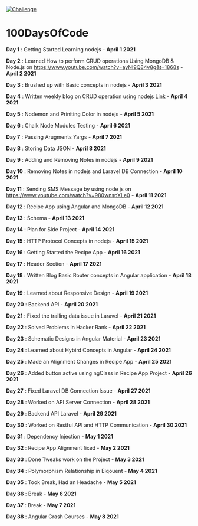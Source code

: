 <a href="http://100daysof.codes/" rel="nofollow">
<img src="https://img.shields.io/badge/CHALLENGE-100%20DAYS%20OF%20CODE-green?style=for-the-badge" alt="Challenge" target="_blank"
>
</a>

# 100DaysOfCode

**Day 1** : Getting Started Learning nodejs - **April 1 2021**

**Day 2** : Learned How to perform CRUD operations Using MongoDB & Node.js on 
https://www.youtube.com/watch?v=ayNI9Q84v8g&t=1868s - **April 2 2021**

**Day 3** : Brushed up with Basic concepts in nodejs  - **April 3 2021**

**Day 4** : Written weekly blog on CRUD operation using nodejs <a href="https://naveensingh.dev/crud-operation-using-nodejs-utterly-for-beginners-level" target="_blank">Link</a> - **April 4 2021** 

**Day 5** : Nodemon and Priniting Color in nodejs  - **April 5 2021**

**Day 6** : Chalk Node Modules Testing  - **April 6 2021**

**Day 7** : Passing Arugments Yargs - **April 7 2021**

**Day 8** : Storing Data JSON - **April 8 2021**

**Day 9** : Adding and Removing Notes in nodejs  - **April 9 2021**

**Day 10** : Removing Notes in nodejs and Laravel DB Connection  - **April 10 2021**

**Day 11** : Sending SMS Message by using node js on https://www.youtube.com/watch?v=980wnspXLe0 - **April 11 2021**

**Day 12** : Recipe App using Angular and MongoDB - **April 12 2021**

**Day 13** : Schema - **April 13 2021**

**Day 14** : Plan for Side Project - **April 14 2021**

**Day 15** : HTTP Protocol Concepts in nodejs - **April 15 2021**

**Day 16** : Getting Started the Recipe App - **April 16 2021**

**Day 17** : Header Section - **April 17 2021**

**Day 18** : Written Blog Basic Router concepts in Angular application - **April 18 2021**

**Day 19** : Learned about Responsive Design - **April 19 2021**

**Day 20** : Backend API - **April 20 2021**

**Day 21** : Fixed the trailing data issue in Laravel - **April 21 2021**

**Day 22** : Solved Problems in Hacker Rank - **April 22 2021**

**Day 23** : Schematic Designs in Angular Material - **April 23 2021**

**Day 24** : Learned about Hybird Concepts in Angular - **April 24 2021**

**Day 25** : Made an Alignment Changes in Recipe App - **April 25 2021**

**Day 26** : Added button active using ngClass in Recipe App Project - **April 26 2021**

**Day 27** : Fixed Laravel DB Connection Issue - **April 27 2021**

**Day 28** : Worked on API Server Connection - **April 28 2021**

**Day 29** : Backend API Laravel - **April 29 2021**

**Day 30** : Worked on Restful API and HTTP Communication - **April 30 2021**

**Day 31** : Dependency Injection - **May 1 2021**

**Day 32** : Recipe App Alignment fixed  - **May 2 2021**

**Day 33** : Done Tweaks work on the Project - **May 3 2021**

**Day 34** : Polymorphism Relationship in Elqouent  - **May 4 2021**

**Day 35** : Took Break, Had an Headache  - **May 5 2021**

**Day 36** : Break - **May 6 2021**

**Day 37** : Break - **May 7 2021**

**Day 38** : Angular Crash Courses - **May 8 2021**





















